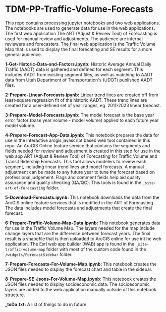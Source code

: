 # TDM-PP-Traffic-Volume-Forecasts

This repo contains processing jupyter notebooks and two web applications. The notebooks are used to generate data for use in the web applications. The first web application The ART (Adjust & Review Tool) of Forecasting is used for manual review and adjustments. The audience are internal reviewers and forecasters. The final web application is the Traffic Volume Map that is used to display the final forecating and SE results for a more general audience.

**1-Get-Historic-Data-and-Factors.ipynb:** Historic Average Annual Daily Traffic (AADT) data is gathered and defined for each segment. This includes AADT from existing segment files, as well as matching to AADT data from Utah Department of Transportation's (UDOT) published AADT files.

**2-Prepare-Linear-Forecasts.ipynb:** Linear trend lines are created off from least-square regression fit of the historic AADT. These trend lines are created for a user-defined set of year ranges, eg. 2011-2023 linear forecast.

**3-Prepare-Model-Forecasts.ipynb:** The model forecast is the base year error factor (base year volume - model volume) applied to each future year model volume.

**4-Prepare-Forecast-App-Data.ipynb:** This notebook prepares the data for use in the interactive arcgis javascript based web tool contained in this repo. An ArcGIS Online feature service that contains the segments and fields needed for review and adjustment is created in this step for use in the web app ART (Adjust & Review Tool) of Forecasting for Traffic Volume and Transit Ridership Forecasts. This tool allows modelers to review each segment, including linear trend lines and model forecasts. A manual adjustment can be made to any future year to tune the forecast based on professional judgement. Flags and comment fields help aid quality assurance and quality checking (QA/QC). This tools is found in the `_site-art-of-forecasting` folder.

**5-Download-Forecasts.ipynb:** This notebook downloads the data from the ArcGIS online feature services that is modified in the ART of Forecasting. The data includes model forecasts and adjustments that create the final forecast.

**6-Prepare-Traffic-Volume-Map-Data.ipynb:** This notebook generates data for use in the Traffic Volume Map. The layers needed for the map include change layers that are the difference between forecast years. The final result is a shapefile that is then uploaded to ArcGIS online for use int he web application. The Esri web app builder (WAB) app is found in the `_site-traffic-volume-map` folder with most of the custom code found in the `/widgets/ForecastSidebar` folder.

**7-Prepare-Forecasts-For-Volume-Map.ipynb:** This notebook creates the JSON files needed to display the forecast chart and table in the sidebar. 

**8-Prepare-SE-Jsons-For-Volume-Map.ipynb:** This notebook creates the JSON files needed to display socioeconomic data. The socioeconomic layers are added to the web application manually outside of this notebook structure.

**_toDo.txt:** A list of things to do in future.
